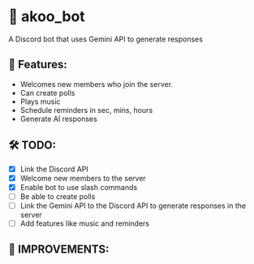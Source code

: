 # 🤖 akoo_bot
A Discord bot that uses Gemini API to generate responses

## 📌 Features:
- Welcomes new members who join the server.
- Can create polls
- Plays music
- Schedule reminders in sec, mins, hours
- Generate AI responses

## 🛠️ TODO:
- [x] Link the Discord API
- [x] Welcome new members to the server
- [x] Enable bot to use slash commands 
- [ ] Be able to create polls
- [ ] Link the Gemini API to the Discord API to generate responses in the server
- [ ] Add features like music and reminders

## 🚀 IMPROVEMENTS:
